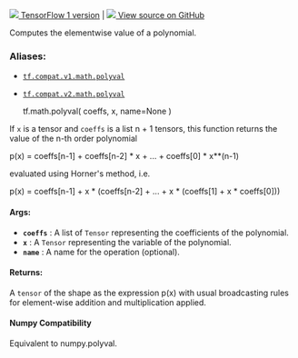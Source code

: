 [ ![](https://tensorflow.google.cn/images/tf_logo_32px.png) TensorFlow 1
version](/versions/r1.15/api_docs/python/tf/math/polyval) |  [
![](https://tensorflow.google.cn/images/GitHub-Mark-32px.png) View source on
GitHub
](https://github.com/tensorflow/tensorflow/blob/r2.0/tensorflow/python/ops/math_ops.py#L4090-L4129)  
  
  
Computes the elementwise value of a polynomial.

### Aliases:

  * [`tf.compat.v1.math.polyval`](/api_docs/python/tf/math/polyval)
  * [`tf.compat.v2.math.polyval`](/api_docs/python/tf/math/polyval)

    
    
    tf.math.polyval(
        coeffs,
        x,
        name=None
    )
    

If `x` is a tensor and `coeffs` is a list n + 1 tensors, this function returns
the value of the n-th order polynomial

p(x) = coeffs[n-1] + coeffs[n-2] * x + ... + coeffs[0] * x**(n-1)

evaluated using Horner's method, i.e.

p(x) = coeffs[n-1] + x * (coeffs[n-2] + ... + x * (coeffs[1] + x * coeffs[0]))

#### Args:

  * **`coeffs`** : A list of `Tensor` representing the coefficients of the polynomial.
  * **`x`** : A `Tensor` representing the variable of the polynomial.
  * **`name`** : A name for the operation (optional).

#### Returns:

A `tensor` of the shape as the expression p(x) with usual broadcasting rules
for element-wise addition and multiplication applied.

#### Numpy Compatibility

Equivalent to numpy.polyval.

